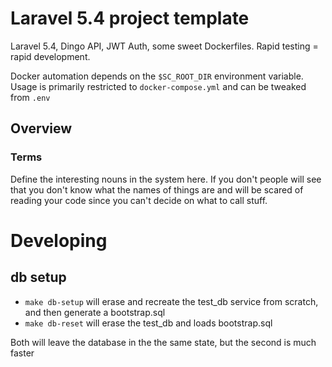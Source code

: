 # Laravel 5.4 project template

Laravel 5.4, Dingo API, JWT Auth, some sweet Dockerfiles. Rapid testing = rapid development.

Docker automation depends on the `$SC_ROOT_DIR` environment variable. Usage is primarily restricted to `docker-compose.yml` and can be tweaked from `.env`

## Overview

### Terms

Define the interesting nouns in the system here. If you don't people will see that you don't know what the names of things are and will be scared of reading your code since you can't decide on what to call stuff.

# Developing

## db setup

 - `make db-setup` will erase and recreate the test_db service from scratch, and then generate a bootstrap.sql
 - `make db-reset` will erase the test_db and loads bootstrap.sql

Both will leave the database in the the same state, but the second is much faster

